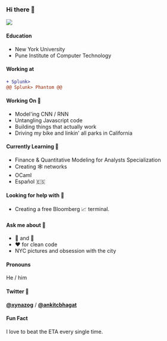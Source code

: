 ### Hi there 👋

<!--
**xynazog/xynazog** is a ✨ _special_ ✨ repository because its `README.md` (this file) appears on your GitHub profile.
Here are some ideas to get you started:
- 🔭 I’m currently working on ...
- 🌱 I’m currently learning ...
- 👯 I’m looking to collaborate on ...
- 🤔 I’m looking for help with ...
- 💬 Ask me about ...
- 📫 How to reach me: ...
- 😄 Pronouns: ...
- ⚡ Fun fact: ...
-->
![](https://media.giphy.com/media/DeOa0SqsDH5sc/giphy.gif)

#### Education
- New York University
- Pune Institute of Computer Technology

#### Working at
```diff
+ Splunk>
@@ Splunk> Phantom @@
```

#### Working On 🔭
- Model'ing CNN / RNN
- Untangling Javascript code
- Building things that actually work
- Driving my bike and linkin' all parks in California

#### Currently Learning 🤯
- Finance & Quantitative Modeling for Analysts Specialization
- Creating 🕸 networks 
- OCaml
- Español 🇪🇸

#### Looking for help with 🤔
- Creating a free Bloomberg 📈 terminal.

#### Ask me about 💬
- 🍕 and 🎵
- ❤️ for clean code
- NYC pictures and obsession with the city

#### Pronouns
He / him

#### Twitter 🦜
**[@xynazog](https://twitter.com/xynazog)** / **[@ankitcbhagat](https://twitter.com/ankitcbhagat)**

#### Fun Fact
I love to beat the ETA every single time.

